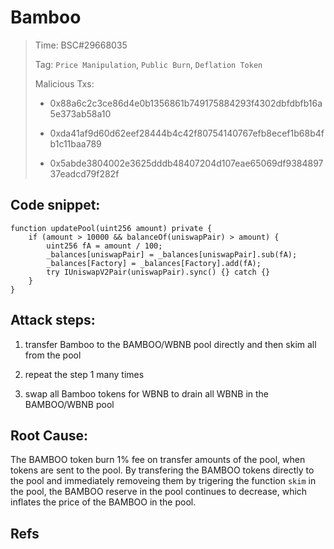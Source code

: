 # Bamboo

> Time: BSC#29668035
> 
> Tag: `Price Manipulation`, `Public Burn`, `Deflation Token`
> 
> Malicious Txs: 
> 
> - 0x88a6c2c3ce86d4e0b1356861b749175884293f4302dbfdbfb16a5e373ab58a10
> 
> - 0xda41af9d60d62eef28444b4c42f80754140767efb8ecef1b68b4fb1c11baa789
> 
> - 0x5abde3804002e3625dddb48407204d107eae65069df938489737eadcd79f282f


## Code snippet:

```solidity
function updatePool(uint256 amount) private {
    if (amount > 10000 && balanceOf(uniswapPair) > amount) {
        uint256 fA = amount / 100;
        _balances[uniswapPair] = _balances[uniswapPair].sub(fA);
        _balances[Factory] = _balances[Factory].add(fA);
        try IUniswapV2Pair(uniswapPair).sync() {} catch {}
    }
}
```

## Attack steps:

1. transfer Bamboo to the BAMBOO/WBNB pool directly and then skim all from the pool

2. repeat the step 1 many times

2. swap all Bamboo tokens for WBNB to drain all WBNB in the BAMBOO/WBNB pool

## Root Cause:

The BAMBOO token burn 1% fee on transfer amounts of the pool, when tokens are sent to the pool.
By transfering the BAMBOO tokens directly to the pool and immediately removeing them by trigering the function `skim` in the pool, the BAMBOO reserve in the pool continues to decrease, which inflates the price of the BAMBOO in the pool.

## Refs
